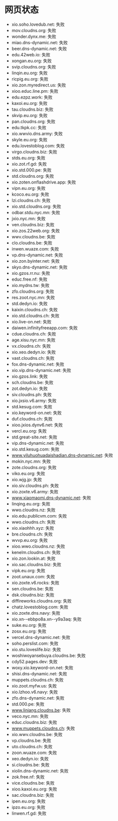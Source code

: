 # 网页状态
- xio.soho.lovedub.net: 失败
- mov.cloudns.org: 失败
- wonder.dynx.me: 失败
- miao.dns-dynamic.net: 失败
- beer.dns-dynamic.net: 失败
- edu.42web.io: 失败
- xongan.eu.org: 失败
- svip.cloudns.org: 失败
- linqin.eu.org: 失败
- ricpig.eu.org: 失败
- xio.zon.myredirect.us: 失败
- xioo.educ.line.pm: 失败
- edu.ezpz.work: 失败
- kaxoi.eu.org: 失败
- tau.cloudns.biz: 失败
- skvip.eu.org: 失败
- pan.cloudns.org: 失败
- edu.tkpk.cc: 失败
- xio.wwvio.dns.army: 失败
- skyle.eu.org: 失败
- edu.lovestoblog.com: 失败
- virgo.cloudns.biz: 失败
- stds.eu.org: 失败
- xio.zot.rf.gd: 失败
- xio.std.000.pe: 失败
- std.cloudns.org: 失败
- xio.zoten.onflashdrive.app: 失败
- vipn.eu.org: 失败
- kcoco.eu.org: 失败
- lzi.cloudns.ch: 失败
- xio.std.cloudns.org: 失败
- odbar.stdu.nyc.mn: 失败
- jxio.nyc.mn: 失败
- ven.cloudns.biz: 失败
- xio.zos.22web.org: 失败
- wwv.cloudns.be: 失败
- clo.cloudns.be: 失败
- inwen.wuaze.com: 失败
- vp.dns-dynamic.net: 失败
- xio.zon.byinter.net: 失败
- skyo.dns-dynamic.net: 失败
- xio.gzos.rr.nu: 失败
- educ.free.nf: 失败
- xio.mydns.tw: 失败
- zfo.cloudns.org: 失败
- res.zoot.nyc.mn: 失败
- std.dedyn.io: 失败
- kaixin.cloudns.ch: 失败
- xio.std.cloudns.ch: 失败
- xio.live-on.net: 失败
- daiwen.infinityfreeapp.com: 失败
- cdue.cloudns.ch: 失败
- age.xisu.nyc.mn: 失败
- vx.cloudns.ch: 失败
- xio.xeo.dedyn.io: 失败
- vast.cloudns.ch: 失败
- fox.dns-dynamic.net: 失败
- xio.vip.dns-dynamic.net: 失败
- xio.gzos.link: 失败
- sch.cloudns.be: 失败
- zot.dedyn.io: 失败
- siv.cloudns.ph: 失败
- xio.jxsio.v6.army: 失败
- std.kesug.com: 失败
- xio.keyword-on.net: 失败
- duf.cloudns.ch: 失败
- xioo.jxios.dynv6.net: 失败
- vercl.eu.org: 失败
- std.great-site.net: 失败
- vip.dns-dynamic.net: 失败
- xio.std.kesug.com: 失败
- www.yiluhuohuadaishadian.dns-dynamic.net: 失败
- mokin.nyc.mn: 失败
- zote.cloudns.org: 失败
- viko.eu.org: 失败
- xio.wjg.jp: 失败
- xio.siv.cloudns.ph: 失败
- xio.zoxte.v6.army: 失败
- www.xiaomaomi.dns-dynamic.net: 失败
- linqing.eu.org: 失败
- wwo.cloudns.nz: 失败
- xio.edu.publicvm.com: 失败
- wwo.cloudns.ch: 失败
- xio.xiaohhh.xyz: 失败
- bre.cloudns.ch: 失败
- wvvp.eu.org: 失败
- xioo.wwo.cloudns.nz: 失败
- kenelm.cloudns.ch: 失败
- xio.zon.lookin.at: 失败
- xio.sac.cloudns.biz: 失败
- vipk.eu.org: 失败
- zoot.unaux.com: 失败
- xio.zoxte.v6.rocks: 失败
- sen.cloudns.be: 失败
- dsk.cloudns.biz: 失败
- diffireworks.cloudns.org: 失败
- chatz.lovestoblog.com: 失败
- xio.zoxte.dns.navy: 失败
- xio.xn--ebbpo8a.xn--y9a3aq: 失败
- suke.eu.org: 失败
- zosx.eu.org: 失败
- vercel.dns-dynamic.net: 失败
- soho.perslist.com: 失败
- xio.stu.loveslife.biz: 失败
- woshiwoyansebuya.cloudns.be: 失败
- cdy52.pages.dev: 失败
- woxy.xio.keyword-on.net: 失败
- shisi.dns-dynamic.net: 失败
- muppets.cloudns.ch: 失败
- xio.zoot.myfw.us: 失败
- xio.lzhoo.v6.navy: 失败
- zfo.dns-dynamic.net: 失败
- std.000.pe: 失败
- www.liniang.cloudns.be: 失败
- veco.nyc.mn: 失败
- educ.cloudns.biz: 失败
- www.muppets.cloudns.ch: 失败
- xio.wwv.cloudns.be: 失败
- vp.cloudns.be: 失败
- uto.cloudns.ch: 失败
- zoon.wuaze.com: 失败
- xeo.dedyn.io: 失败
- si.cloudns.be: 失败
- xiolin.dns-dynamic.net: 失败
- zok.free.nf: 失败
- vice.cloudns.be: 失败
- xioo.kaxoi.eu.org: 失败
- sac.cloudns.biz: 失败
- ipen.eu.org: 失败
- ipzo.eu.org: 失败
- linwen.rf.gd: 失败
